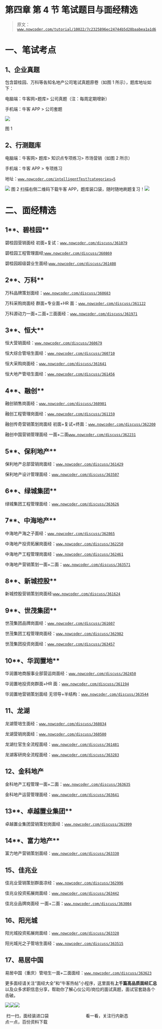 # 第四章 第 4 节 笔试题目与面经精选

> 原文：[`www.nowcoder.com/tutorial/10022/7c2325896ec24744b5d28baabea1a1d6`](https://www.nowcoder.com/tutorial/10022/7c2325896ec24744b5d28baabea1a1d6)

# **一、笔试考点**

## **1、企业真题**

包含碧桂园、万科等各知名地产公司笔试真题原卷（如图 1 所示），题库地址如下：

电脑端：牛客网>题库> 公司真题（注：每周定期增新）

手机端：牛客 APP > 公司套题

![](img/3cdde3bab1aaf6ba5266c2574dbe067b.png)

图 1

## **2、行测题库**

电脑端：牛客网> 题库> 知识点专项练习> 市场营销（如图 2 所示）

手机端：牛客 APP > 专项练习

地址：[`www.nowcoder.com/intelligentTest?categories=5`](https://www.nowcoder.com/intelligentTest?categories=5)

![](img/1017c7be052bbfa2d6ef8f26d84e70f7.png)
图 2
扫描右侧二维码下载牛客 APP，题库装口袋，随时随地刷题复习！![](img/80830d08f7ffca32911aeef00a7e53a0.png)

# **二、面经精选**

## **1****、碧桂园**

碧桂园营销面经 初面+复试：[`www.nowcoder.com/discuss/361079`](https://www.nowcoder.com/discuss/361079)  

碧桂园工程管理面经;[`www.nowcoder.com/discuss/360869`](https://www.nowcoder.com/discuss/360869) 

碧桂园超级碧业生面经:[`www.nowcoder.com/discuss/361408`](https://www.nowcoder.com/discuss/361408) 

## **2****、万科**

万科品牌策划面经：[`www.nowcoder.com/discuss/360683`](https://www.nowcoder.com/discuss/360683) 

万科采购岗面经 群面+专业面+HR 面：[`www.nowcoder.com/discuss/361122`](https://www.nowcoder.com/discuss/361122) 

万科源动力一面+二面+三面面经：[`www.nowcoder.com/discuss/361971`](https://www.nowcoder.com/discuss/361971) 

## **3****、恒大**

恒大营销面经：[`www.nowcoder.com/discuss/360679`](https://www.nowcoder.com/discuss/360679)

恒大综合管培生面经：[`www.nowcoder.com/discuss/360710`](https://www.nowcoder.com/discuss/360710)

恒大采购岗面经：[`www.nowcoder.com/discuss/361641`](https://www.nowcoder.com/discuss/361641)

恒大地产管培生面经：[`www.nowcoder.com/discuss/361456`](https://www.nowcoder.com/discuss/361456)

## **4****、融创**

融创销售岗面经：[`www.nowcoder.com/discuss/360901`](https://www.nowcoder.com/discuss/360901)

融创工程管理岗面经：[`www.nowcoder.com/discuss/361159`](https://www.nowcoder.com/discuss/361159)

融创传奇营销策划岗面经 初面+复试+终面：[`www.nowcoder.com/discuss/362200`](https://www.nowcoder.com/discuss/362200) 

融创中国营销管理面经 一面+二面[`www.nowcoder.com/discuss/362231`](https://www.nowcoder.com/discuss/362231) 

## **5****、保利地产**

保利地产总部营销岗面经：[`www.nowcoder.com/discuss/361429`](https://www.nowcoder.com/discuss/361429)

保利地产设计管理面经：[`www.nowcoder.com/discuss/363507`](https://www.nowcoder.com/discuss/363507) 

## **6****、绿城集团**

绿城集团工程管理面经：[`www.nowcoder.com/discuss/363626`](https://www.nowcoder.com/discuss/363626) 

## **7****、中海地产**

中海地产海之子面经：[`www.nowcoder.com/discuss/362865`](https://www.nowcoder.com/discuss/362865) 

中海地产投资拓展岗面经：[`www.nowcoder.com/discuss/362250`](https://www.nowcoder.com/discuss/362250) 

中海地产工程管理岗面经：[`www.nowcoder.com/discuss/362461`](https://www.nowcoder.com/discuss/362461)

中海地产营销策划一面+二面：[`www.nowcoder.com/discuss/363571`](https://www.nowcoder.com/discuss/363571) 

## **8****、新城控股**

新城控股营销策划岗面经:[`www.nowcoder.com/discuss/361624`](https://www.nowcoder.com/discuss/361624) 

## **9****、世茂集团**

世茂集团品牌岗面经：[`www.nowcoder.com/discuss/361607`](https://www.nowcoder.com/discuss/361607)

世茂集团工程管理岗面经：[`www.nowcoder.com/discuss/362982`](https://www.nowcoder.com/discuss/362982) 

世茂集团投资岗面经：[`www.nowcoder.com/discuss/363457`](https://www.nowcoder.com/discuss/363457) 

## **10****、华润置地**

华润置地商服事业部营运岗面经：[`www.nowcoder.com/discuss/362450`](https://www.nowcoder.com/discuss/362450) 

华润置地投资岗群面+HR 面：[`www.nowcoder.com/discuss/361194`](https://www.nowcoder.com/discuss/361194) 

华润置地营销策划面经 无领导+半结构：[`www.nowcoder.com/discuss/363544`](https://www.nowcoder.com/discuss/363544) 

## **1****1****、龙湖**

龙湖管培生面经：[`www.nowcoder.com/discuss/360834`](https://www.nowcoder.com/discuss/360834)

龙湖营销岗面经：[`www.nowcoder.com/discuss/360500`](https://www.nowcoder.com/discuss/360500) 

龙湖仕官生全流程面经：[`www.nowcoder.com/discuss/361481`](https://www.nowcoder.com/discuss/361481) 

龙湖客研岗全流程面经：[`www.nowcoder.com/discuss/363283`](https://www.nowcoder.com/discuss/363283) 

## **1****2****、金科地产**

金科地产工程管理一面+二面：[`www.nowcoder.com/discuss/363635`](https://www.nowcoder.com/discuss/363635) 

金科地产运营管理面经：[`www.nowcoder.com/discuss/363641`](https://www.nowcoder.com/discuss/363641) 

## **13****、卓越置业集团**

卓越置业集团营销策划岗面经：[`www.nowcoder.com/discuss/361999`](https://www.nowcoder.com/discuss/361999) 

## **14****、富力地产**

富力地产营销策划面经：[`www.nowcoder.com/discuss/363330`](https://www.nowcoder.com/discuss/363330) 

## **1****5****、佳兆业**

佳兆业营销策划群面凉经：[`www.nowcoder.com/discuss/362996`](https://www.nowcoder.com/discuss/362996) 

佳兆业投资拓展岗面经：[`www.nowcoder.com/discuss/363442`](https://www.nowcoder.com/discuss/363442) 

佳兆业品牌岗面经 一面+二面：[`www.nowcoder.com/discuss/363004`](https://www.nowcoder.com/discuss/363004) 

## **1****6****、阳光城**

阳光城投资拓展岗面经：[`www.nowcoder.com/discuss/363320`](https://www.nowcoder.com/discuss/363320) 

阳光城光之子管培生面经：[`www.nowcoder.com/discuss/363515`](https://www.nowcoder.com/discuss/363515) 

## **1****7****、易居中国**

易居中国（重庆）管培生一面+二面面经：[`www.nowcoder.com/discuss/363623`](https://www.nowcoder.com/discuss/363623) 

更多面经请关注“面经大全”和“牛客热帖”小程序，这里面有**上千篇高品质面经汇总**以及众多求职信息分享，帮助你了解心仪公司/岗位的面试真题，面试官套路各个击破。

![](img/1ae1ad6e05fc5b5c96528e605fe59583.png)![](img/aed3d3fc87ac793fdd044c09c3b789c3.png)![](img/45193c3e92ccf6b6c7b999bc971b0e74.png) 

 扫一扫，面经装进口袋                               看一看，关注行内新态                      点一点，百份资料下载